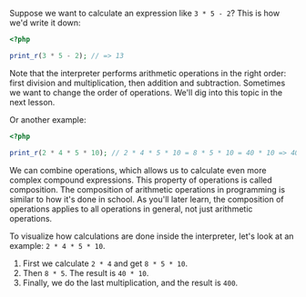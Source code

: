 Suppose we want to calculate an expression like `3 * 5 - 2`? This is how we'd write it down:

```php
<?php

print_r(3 * 5 - 2); // => 13
```

Note that the interpreter performs arithmetic operations in the right order: first division and multiplication, then addition and subtraction.  Sometimes we want to change the order of operations. We'll dig into this topic in the next lesson.

Or another example:

```php
<?php

print_r(2 * 4 * 5 * 10); // 2 * 4 * 5 * 10 = 8 * 5 * 10 = 40 * 10 => 400
```

We can combine operations, which allows us to calculate even more complex compound expressions. This property of operations is called composition. The composition of arithmetic operations in programming is similar to how it's done in school. As you'll later learn, the composition of operations applies to all operations in general, not just arithmetic operations.

To visualize how calculations are done inside the interpreter, let's look at an example: `2 * 4 * 5 * 10`.

1. First we calculate `2 * 4` and get `8 * 5 * 10`.
1. Then `8 * 5`. The result is `40 * 10`.
3. Finally, we do the last multiplication, and the result is `400`.
